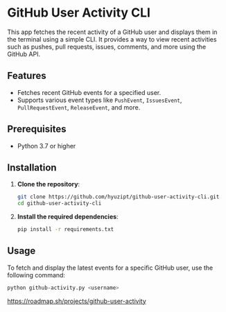 # GitHub User Activity CLI

This app fetches the recent activity of a GitHub user and displays them in the terminal using a simple CLI. It provides a way to view recent activities such as pushes, pull requests, issues, comments, and more using the GitHub API.

## Features

- Fetches recent GitHub events for a specified user.
- Supports various event types like `PushEvent`, `IssuesEvent`, `PullRequestEvent`, `ReleaseEvent`, and more.

## Prerequisites

- Python 3.7 or higher

## Installation

1. **Clone the repository**:
    ```bash
    git clone https://github.com/hyuzipt/github-user-activity-cli.git
    cd github-user-activity-cli
    ```

2. **Install the required dependencies**:
    ```bash
    pip install -r requirements.txt
    ```

## Usage

To fetch and display the latest events for a specific GitHub user, use the following command:

```bash
python github-activity.py <username>
```

https://roadmap.sh/projects/github-user-activity
